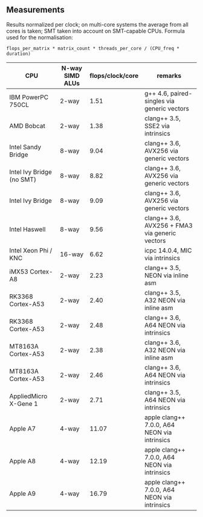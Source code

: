 Measurements
------------

Results normalized per clock; on multi-core systems the average from all cores is taken; SMT taken into account on SMT-capable CPUs.
Formula used for the normalisation:

	flops_per_matrix * matrix_count * threads_per_core / (CPU_freq * duration)

| CPU                       | N-way SIMD ALUs  | flops/clock/core | remarks                                        |
| ------------------------- | ---------------- | ---------------- | ---------------------------------------------- |
| IBM PowerPC 750CL         | 2-way            | 1.51             | g++ 4.6, paired-singles via generic vectors    |
| AMD Bobcat                | 2-way            | 1.38             | clang++ 3.5, SSE2 via intrinsics               |
| Intel Sandy Bridge        | 8-way            | 9.04             | clang++ 3.6, AVX256 via generic vectors        |
| Intel Ivy Bridge (no SMT) | 8-way            | 8.82             | clang++ 3.6, AVX256 via generic vectors        |
| Intel Ivy Bridge          | 8-way            | 9.09             | clang++ 3.6, AVX256 via generic vectors        |
| Intel Haswell             | 8-way            | 9.56             | clang++ 3.6, AVX256 + FMA3 via generic vectors |
| Intel Xeon Phi / KNC      | 16-way           | 6.62             | icpc 14.0.4, MIC via intrinsics                |
| iMX53 Cortex-A8           | 2-way            | 2.23             | clang++ 3.5, NEON via inline asm               |
| RK3368 Cortex-A53         | 2-way            | 2.40             | clang++ 3.5, A32 NEON via inline asm           |
| RK3368 Cortex-A53         | 2-way            | 2.48             | clang++ 3.6, A64 NEON via intrinsics           |
| MT8163A Cortex-A53        | 2-way            | 2.38             | clang++ 3.6, A32 NEON via inline asm           |
| MT8163A Cortex-A53        | 2-way            | 2.46             | clang++ 3.6, A64 NEON via intrinsics           |
| AppliedMicro X-Gene 1     | 2-way            | 2.71             | clang++ 3.5, A64 NEON via intrinsics           |
| Apple A7                  | 4-way            | 11.07            | apple clang++ 7.0.0, A64 NEON via intrinsics   |
| Apple A8                  | 4-way            | 12.19            | apple clang++ 7.0.0, A64 NEON via intrinsics   |
| Apple A9                  | 4-way            | 16.79            | apple clang++ 7.0.0, A64 NEON via intrinsics   |


